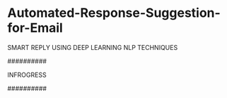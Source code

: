 # Automated-Response-Suggestion-for-Email
SMART REPLY USING DEEP LEARNING NLP TECHNIQUES


##########

INFROGRESS

##########
